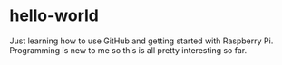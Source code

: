 # hello-world
Just learning how to use GitHub and getting started with Raspberry Pi. Programming is new to me so this is all pretty interesting so far.
